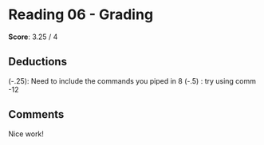 Reading 06 - Grading
====================

**Score**: 3.25 / 4

Deductions
----------
(-.25): Need to include the commands you piped in
8 (-.5) : try using comm -12


Comments
--------
Nice work!
